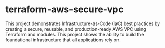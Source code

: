# terraform-aws-secure-vpc
This project demonstrates Infrastructure-as-Code (IaC) best practices by creating a secure, reusable, and production-ready AWS VPC using Terraform and modules.  This project shows the ability to build the foundational infrastructure that all applications rely on.
